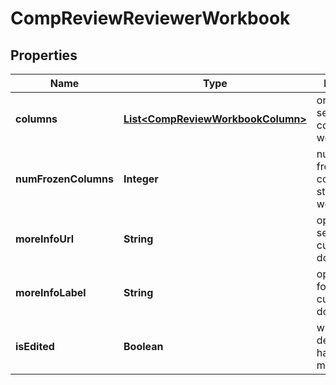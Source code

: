 

# CompReviewReviewerWorkbook


## Properties

| Name | Type | Description | Notes |
|------------ | ------------- | ------------- | -------------|
|**columns** | [**List&lt;CompReviewWorkbookColumn&gt;**](CompReviewWorkbookColumn.md) | ordering and settings of columns in workbook |  |
|**numFrozenColumns** | **Integer** | number of frozen columns at start of workbook |  [optional] |
|**moreInfoUrl** | **String** | optional link to see additional customer documentation |  [optional] |
|**moreInfoLabel** | **String** | optional label for additional customer documentation |  [optional] |
|**isEdited** | **Boolean** | whether the default config has been modified |  [optional] |



